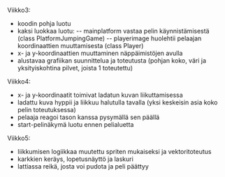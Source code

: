 Viikko3:
- koodin pohja luotu
- kaksi luokkaa luotu:
--  mainplatform vastaa pelin käynnistämisestä (class PlatformJumpingGame)
--  playerimage huolehtii pelaajan koordinaattien muuttamisesta (class Player)
- x- ja y-koordinaattien muuttaminen näppäimistöjen avulla
- alustavaa grafiikan suunnittelua ja toteutusta (pohjan koko, väri ja yksityiskohtina pilvet, joista 1 toteutettu)

Viikko4:
- x- ja y-koordinaatit toimivat ladatun kuvan liikuttamisessa
- ladattu kuva hyppii ja liikkuu halutulla tavalla (yksi keskeisin asia koko pelin toteutuksessa)
- pelaaja reagoi tason kanssa pysymällä sen päällä
- start-pelinäkymä luotu ennen pelialuetta

Viikko5:
- liikkumisen logiikkaa muutettu spriten mukaiseksi ja vektoritoteutus
- karkkien keräys, lopetusnäyttö ja laskuri
- lattiassa reikä, josta voi pudota ja peli päättyy
